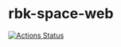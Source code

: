 # rbk-space-web

[![Actions Status](https://github.com/RBK-Space/rbk-space-web/workflows/nodejs/badge.svg)](https://github.com/RBK-Space/rbk-space-web/actions)
